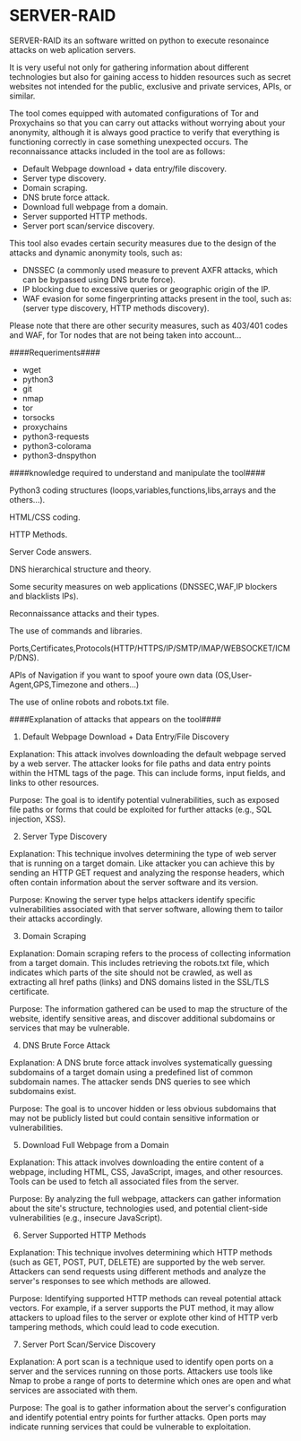 # SERVER-RAID
SERVER-RAID its an software writted on python to execute resonaince attacks on web aplication servers.

It is very useful not only for gathering information about different technologies but also for gaining access to hidden resources such as secret websites not intended for 
the public, exclusive and private services, APIs, or similar.

The tool comes equipped with automated configurations of Tor and Proxychains so that you can carry out attacks without worrying about your anonymity, although it is always good practice to verify that everything is functioning correctly in case something unexpected occurs. The reconnaissance attacks included in the tool are as follows: 

- Default Webpage download + data entry/file discovery.
- Server type discovery.
- Domain scraping.
- DNS brute force attack.
- Download full webpage from a domain.
- Server supported HTTP methods.
- Server port scan/service discovery.

This tool also evades certain security measures due to the design of the attacks and dynamic anonymity tools, such as: 

- DNSSEC (a commonly used measure to prevent AXFR attacks, which can be bypassed using DNS brute force).
- IP blocking due to excessive queries or geographic origin of the IP.
- WAF evasion for some fingerprinting attacks present in the tool, such as: (server type discovery, HTTP methods discovery).

Please note that there are other security measures, such as 403/401 codes and WAF, for Tor nodes that are not being taken into account...

####Requeriments####

- wget 
- python3 
- git 
- nmap 
- tor
- torsocks
- proxychains
- python3-requests 
- python3-colorama
- python3-dnspython

####knowledge required to understand and manipulate the tool####

Python3 coding structures (loops,variables,functions,libs,arrays and the others...).

HTML/CSS coding.

HTTP Methods.

Server Code answers.

DNS hierarchical structure and theory.

Some security measures on web applications (DNSSEC,WAF,IP blockers and blacklists IPs).

Reconnaissance attacks and their types.

The use of commands and libraries.

Ports,Certificates,Protocols(HTTP/HTTPS/IP/SMTP/IMAP/WEBSOCKET/ICMP/DNS).

APIs of Navigation if you want to spoof youre own data (OS,User-Agent,GPS,Timezone and others...)

The use of online robots and robots.txt file.

####Explanation of attacks that appears on the tool####

1. Default Webpage Download + Data Entry/File Discovery

Explanation: This attack involves downloading the default webpage served by a web server. The attacker looks for file paths and data entry points within the HTML tags of the page. This can include forms, input fields, and links to other resources.

Purpose: The goal is to identify potential vulnerabilities, such as exposed file paths or forms that could be exploited for further attacks (e.g., SQL injection, XSS).

2. Server Type Discovery

Explanation: This technique involves determining the type of web server that is running on a target domain. Like attacker you can achieve this by sending an HTTP GET request and analyzing the response headers, which often contain information about the server software and its version.

Purpose: Knowing the server type helps attackers identify specific vulnerabilities associated with that server software, allowing them to tailor their attacks accordingly.

3. Domain Scraping

Explanation: Domain scraping refers to the process of collecting information from a target domain. This includes retrieving the robots.txt file, which indicates which parts of the site should not be crawled, as well as extracting all href paths (links) and DNS domains listed in the SSL/TLS certificate.

Purpose: The information gathered can be used to map the structure of the website, identify sensitive areas, and discover additional subdomains or services that may be vulnerable.

4. DNS Brute Force Attack

Explanation: A DNS brute force attack involves systematically guessing subdomains of a target domain using a predefined list of common subdomain names. The attacker sends DNS queries to see which subdomains exist.

Purpose: The goal is to uncover hidden or less obvious subdomains that may not be publicly listed but could contain sensitive information or vulnerabilities.

5. Download Full Webpage from a Domain

Explanation: This attack involves downloading the entire content of a webpage, including HTML, CSS, JavaScript, images, and other resources. Tools can be used to fetch all associated files from the server.

Purpose: By analyzing the full webpage, attackers can gather information about the site's structure, technologies used, and potential client-side vulnerabilities (e.g., insecure JavaScript).

6. Server Supported HTTP Methods

Explanation: This technique involves determining which HTTP methods (such as GET, POST, PUT, DELETE) are supported by the web server. Attackers can send requests using different methods and analyze the server's responses to see which methods are allowed.

Purpose: Identifying supported HTTP methods can reveal potential attack vectors. For example, if a server supports the PUT method, it may allow attackers to upload files to the server or explote other kind of HTTP verb tampering methods, which could lead to code execution.

7. Server Port Scan/Service Discovery

Explanation: A port scan is a technique used to identify open ports on a server and the services running on those ports. Attackers use tools like Nmap to probe a range of ports to determine which ones are open and what services are associated with them.

Purpose: The goal is to gather information about the server's configuration and identify potential entry points for further attacks. Open ports may indicate running services that could be vulnerable to exploitation.
